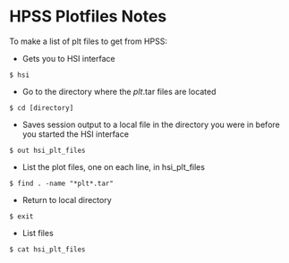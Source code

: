 # HPSS Plotfiles Notes

To make a list of plt files to get from HPSS:

- Gets you to HSI interface

```
$ hsi               
```

- Go to the directory where the *plt*.tar files are located

```
$ cd [directory]    
```

- Saves session output to a local file in the directory you were in
  before you started the HSI interface 

```
$ out hsi_plt_files
```

- List the plot files, one on each line, in hsi_plt_files

```
$ find . -name "*plt*.tar" 
```

- Return to local directory

```
$ exit
```

- List files

```
$ cat hsi_plt_files
```